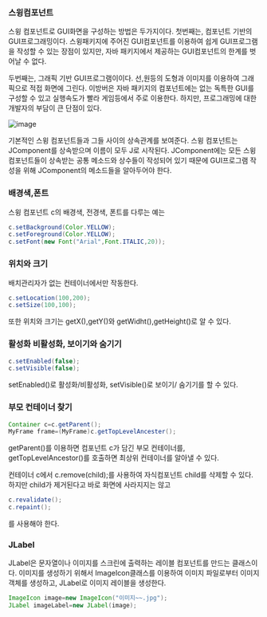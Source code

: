 ### 스윙컴포넌트

스윙 컴포넌트로 GUI화면을 구성하는 방법은 두가지이다.
첫번째는, 컴포넌트 기반의 GUI프로그래밍이다.
스윙패키지에 주어진 GUI컴포넌트를 이용하여 쉽게 GUI프로그램을 작성할 수 있는 장점이 있지만, 자바 패키지에서 제공하는 GUI컴포넌트의 한계를 벗어날 수 없다.

두번째는, 그래픽 기반 GUI프로그램이이다.
선,원등의 도형과 이미지를 이용하여 그래픽으로 적접 화면에 그린다. 이방버은 자바 패키지의 컴포넌트에는
없는 독특한 GUI를 구성할 수 있고 실행속도가 빨라 게임등에서 주로 이용한다.
하지만, 프로그래밍에 대한 개발자의 부담이 큰 단점이 있다.



![image](https://user-images.githubusercontent.com/80390524/128634920-903c002e-5d1a-4a24-879e-eb878cf9da9b.png)


기본적인 스윙 컴포넌트들과 그들 사이의 상속관계를 보여준다. 스윙 컴포넌트는 JComponent를 상속받으며 이름이 모두 J로 시작된다.
JComponent에는 모든 스윙 컴포넌트들이 상속받는 공통 메소드와 상수들이 작성되어 있기 때문에 GUI프로그램 작성을 위해 JComponent의 메소드들을 알아두어야 한다.

### 배경색,폰트
스윙 컴포넌트 c의 배경색, 전경색, 폰트를 다루는 예는
```java
c.setBackground(Color.YELLOW);
c.setForeground(Color.YELLOW);
c.setFont(new Font("Arial",Font.ITALIC,20));
```

### 위치와 크기
배치관리자가 없는 컨테이너에서만 작동한다.
```java
c.setLocation(100,200);
c.setSize(100,100);
```

또한 위치와 크기는 getX(),getY()와 getWidht(),getHeight()로 알 수 있다.

### 활성화 비활성화, 보이기와 숨기기
```java
c.setEnabled(false);
c.setVisible(false);
```
setEnabled()로 활성화/비활성화, setVisible()로 보이기/ 숨기기를 할 수 있다.

### 부모 컨테이너 찾기

```java
Container c=c.getParent();
MyFrame frame=(MyFrame)c.getTopLevelAncester();
```
getParent()를 이용하면 컴포넌트 c가 담긴 부모 컨테이너를, getTopLevelAncestor()를 호출하면 최상위 컨테이너를 알아낼 수 있다.

컨테이너 c에서 c.remove(child);를 사용하여 자식컴포넌트 child를 삭제할 수 있다.
하지만 child가 제거된다고 바로 화면에 사라지지는 않고
```java
c.revalidate();
c.repaint();
```
를 사용해야 한다.



### JLabel

JLabel은 문자열이나 이미지를 스크린에 출력하는 레이블 컴포넌트를 만드는 클래스이다.
이미지를 생성하기 위해서 ImageIcon클래스를 이용하여 이미지 파일로부터 이미지 객체를 생성하고, JLabel로 이미지 레이블을 생성한다.
```java
ImageIcon image=new ImageIcon("이미지~~.jpg");
JLabel imageLabel=new JLabel(image);
```






